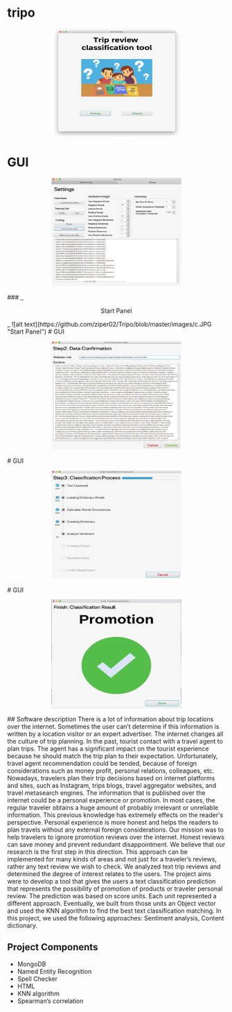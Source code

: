  # tripo
 <p align="center"><img src="https://github.com/nissim490/Tripo/blob/master/images/a.ico" height="250" width="300" /></p>

  # GUI
   <p align="center"><img src="https://github.com/nissim490/Tripo/blob/master/images/b.ico" height="250" width="300" /></p>
### _<p align="center"> Start Panel </p>_
  ![alt text](https://github.com/ziper02/Tripo/blob/master/images/c.JPG "Start Panel") 
    # GUI
   <p align="center"><img src="https://github.com/nissim490/Tripo/blob/master/images/d.ico" height="250" width="300" /></p>
    # GUI
   <p align="center"><img src="https://github.com/nissim490/Tripo/blob/master/images/e.ico" height="250" width="300" /></p>
    # GUI
   <p align="center"><img src="https://github.com/nissim490/Tripo/blob/master/images/f.ico" height="250" width="300" /></p>
## Software description  
There is a lot of information about trip locations over the internet. Sometimes the user can’t determine if this information is written by a location visitor or an expert advertiser.
The internet changes all the culture of trip planning. In the past, tourist contact with a travel agent to plan trips. The agent has a significant impact on the tourist experience because he should match the trip plan to their expectation. Unfortunately, travel agent recommendation could be tended, because of foreign considerations such as money profit, personal relations, colleagues, etc. 
Nowadays, travelers plan their trip decisions based on internet platforms and sites, such as Instagram, trips blogs, travel aggregator websites, and travel metasearch engines. The information that is published over the internet could be a personal experience or promotion. In most cases, the regular traveler obtains a huge amount of probably irrelevant or unreliable information. This previous knowledge has extremely effects on the reader's perspective. Personal experience is more honest and helps the readers to plan travels without any external foreign considerations.
Our mission was to help travelers to ignore promotion reviews over the internet. Honest reviews can save money and prevent redundant disappointment. We believe that our research is the first step in this direction. This approach can be implemented for many kinds of areas and not just for a traveler’s reviews, rather any text review we wish to check. 
We analyzed text trip reviews and determined the degree of interest relates to the users. The project aims were to develop a tool that gives the users a text classification prediction that represents the possibility of promotion of products or traveler personal review. The prediction was based on score units. Each unit represented a different approach. Eventually, we built from those units an Object vector and used the KNN algorithm to find the best text classification matching. In this project, we used the following approaches: Sentiment analysis, Content dictionary.

## Project Components  
* MongoDB   
* Named Entity Recognition
* Spell Checker
* HTML
* KNN algorithm
* Spearman’s correlation 